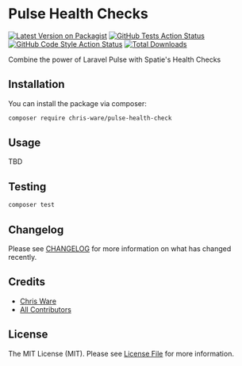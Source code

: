 #  Pulse Health Checks

[![Latest Version on Packagist](https://img.shields.io/packagist/v/chris-ware/pulse-health-check.svg?style=flat-square)](https://packagist.org/packages/chris-ware/pulse-health-check)
[![GitHub Tests Action Status](https://img.shields.io/github/actions/workflow/status/chris-ware/pulse-health-check/run-tests.yml?branch=main&label=tests&style=flat-square)](https://github.com/chris-ware/pulse-health-check/actions?query=workflow%3Arun-tests+branch%3Amain)
[![GitHub Code Style Action Status](https://img.shields.io/github/actions/workflow/status/chris-ware/pulse-health-check/fix-php-code-style-issues.yml?branch=main&label=code%20style&style=flat-square)](https://github.com/chris-ware/pulse-health-check/actions?query=workflow%3A"Fix+PHP+code+style+issues"+branch%3Amain)
[![Total Downloads](https://img.shields.io/packagist/dt/chris-ware/pulse-health-check.svg?style=flat-square)](https://packagist.org/packages/chris-ware/pulse-health-check)

Combine the power of Laravel Pulse with Spatie's Health Checks

## Installation

You can install the package via composer:

```bash
composer require chris-ware/pulse-health-check
```

## Usage

TBD

## Testing

```bash
composer test
```

## Changelog

Please see [CHANGELOG](CHANGELOG.md) for more information on what has changed recently.

## Credits

- [Chris Ware](https://github.com/chris-ware)
- [All Contributors](../../contributors)

## License

The MIT License (MIT). Please see [License File](LICENSE.md) for more information.

